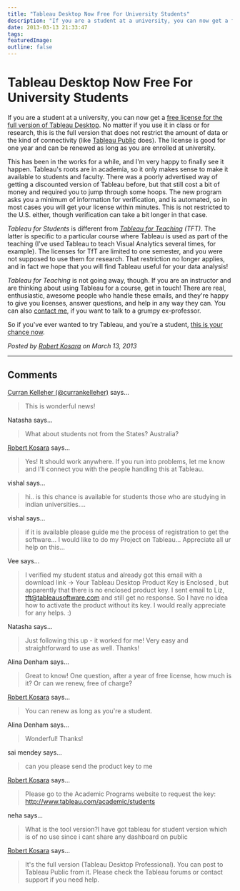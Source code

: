 ```yaml
---
title: "Tableau Desktop Now Free For University Students"
description: "If you are a student at a university, you can now get a free license for the full version of Tableau Desktop. No matter if you use it in class or for research, this is the full version that does not restrict the amount of data or the kind of connectivity (like Tableau Public does). The license is good for one year and can be renewed as long as you are enrolled at university."
date: 2013-03-13 21:33:47
tags: 
featuredImage: 
outline: false
---
```


# Tableau Desktop Now Free For University Students

If you are a student at a university, you can now get a <a href="http://tableausoftware.com/freeforstudents">free license for the full version of Tableau Desktop</a>. No matter if you use it in class or for research, this is the full version that does not restrict the amount of data or the kind of connectivity (like <a href="http://www.tableausoftware.com/products/public">Tableau Public</a> does). The license is good for one year and can be renewed as long as you are enrolled at university.

This has been in the works for a while, and I'm very happy to finally see it happen. Tableau's roots are in academia, so it only makes sense to make it available to students and faculty. There was a poorly advertised way of getting a discounted version of Tableau before, but that still cost a bit of money and required you to jump through some hoops. The new program asks you a minimum of information for verification, and is automated, so in most cases you will get your license within minutes. This is not restricted to the U.S. either, though verification can take a bit longer in that case.

<em>Tableau for Students</em> is different from <em><a href="http://www.tableausoftware.com/academic">Tableau for Teaching</a> (TFT)</em>. The latter is specific to a particular course where Tableau is used as part of the teaching (I've used Tableau to teach Visual Analytics several times, for example). The licenses for TfT are limited to one semester, and you were not supposed to use them for research. That restriction no longer applies, and in fact we hope that you will find Tableau useful for your data analysis!

<em>Tableau for Teaching</em> is not going away, though. If you are an instructor and are thinking about using Tableau for a course, get in touch! There are real, enthusiastic, awesome people who handle these emails, and they're happy to give you licenses, answer questions, and help in any way they can. You can also <a href="http://eagereyes.org/contact">contact me</a>, if you want to talk to a grumpy ex-professor.

So if you've ever wanted to try Tableau, and you're a student, <a href="http://tableausoftware.com/freeforstudents">this is your chance now</a>.


_Posted by <a href="/about">Robert Kosara</a> on March 13, 2013_


<aside class="comments">

---
## Comments

<a href="http://twitter.com/currankelleher" rel="nofollow noopener" target="_blank">Curran Kelleher (@currankelleher)</a> says…
>	This is wonderful news!

Natasha says…
>	What about students not from the States? Australia?

<a href="http://eagereyes.org/about" rel="nofollow noopener" target="_blank">Robert Kosara</a> says…
>	Yes! It should work anywhere. If you run into problems, let me know and I'll connect you with the people handling this at Tableau.

vishal says…
>	hi..
>	is this chance is available for  students those who are studying in indian universities....

vishal says…
>	if it is available please guide me the process of registration to get the software...
>	I would like to do my Project on Tableau...
>	Appreciate all ur help on this...

Vee says…
>	I verified my student status and already got this email with a download link -&gt; Your Tableau Desktop Product Key is Enclosed , but apparently that there is no enclosed product key.
>	I sent email to Liz, tft@tableausoftware.com and still get no response. So I have no idea how to activate the product without its key. I would really appreciate for any helps. :)

Natasha says…
>	Just following this up - it worked for me! Very easy and straightforward to use as well. Thanks!

Alina Denham says…
>	Great to know! One question, after a year of free license, how much is it? Or can we renew, free of charge?

<a href="http://eagereyes.org/about" rel="nofollow noopener" target="_blank">Robert Kosara</a> says…
>	You can renew as long as you're a student.

Alina Denham says…
>	Wonderful! Thanks!

sai mendey says…
>	can you please send the product key to me

<a href="http://eagereyes.org/about" rel="nofollow noopener" target="_blank">Robert Kosara</a> says…
>	Please go to the Academic Programs website to request the key: http://www.tableau.com/academic/students

neha says…
>	What is the tool version?I have got tableau for student version  which is of no use since i cant share any dashboard on public

<a href="http://eagereyes.org/about" rel="nofollow noopener" target="_blank">Robert Kosara</a> says…
>	It's the full version (Tableau Desktop Professional). You can post to Tableau Public from it. Please check the Tableau forums or contact support if you need help.

</aside>

